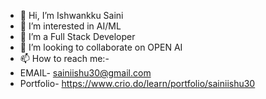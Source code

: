 - 👋 Hi, I’m Ishwankku Saini
- 👀 I’m interested in AI/ML
- 🌱 I’m a Full Stack Developer
- 💞️ I’m looking to collaborate on OPEN AI
- 📫 How to reach me:-
- EMAIL- sainiishu30@gmail.com
- Portfolio- https://www.crio.do/learn/portfolio/sainiishu30

<!---
Ishwanku/Ishwanku is a ✨ special ✨ repository because its `README.md` (this file) appears on your GitHub profile.
You can click the Preview link to take a look at your changes.
--->
